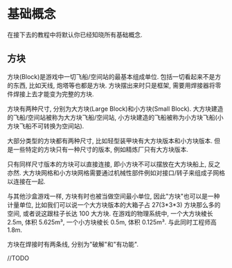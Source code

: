 # 基础概念

在接下去的教程中将默认你已经知晓所有基础概念.

## 方块

方块(Block)是游戏中一切飞船/空间站的最基本组成单位. 包括一切看起来不是方的东西, 比如天线, 炮塔等也都是方块. 方块摆出来时只是框架, 需要用焊接器将零件焊接上去才能变为完整的方块.

方块有两种尺寸, 分别为大方块(Large Block)和小方块(Small Block). 大方块建造的飞船/空间站被称为大方块飞船/空间站, 小方块建造的飞船被称为小方块飞船(小方块飞船不可转换为空间站).

大部分类型的方块都有两种尺寸, 比如轻型装甲块有大方块版本和小方块版本. 但是一些特定的方块只有一种尺寸的版本, 例如精炼厂只有大方块版本.

只有同样尺寸版本的方块可以直接连接, 即小方块不可以摆放在大方块船上, 反之亦然. 大方块网格和小方块网格需要通过机械性部件例如对接口/转子来组成子网格以连接在一起.

与其他沙盒游戏一样, 方块有时也被当做空间最小单位, 因此"方块"也可以是一种计量单位, 比如我们可以说一个大方块版本的大箱子占 27(3\*3\*3) 方块那么多的空间, 或者说这跟柱子长达 100 大方块. 在游戏的物理系统中, 一个大方块棱长 2.5m, 体积 5.625m³, 一个小方块棱长 0.5m, 体积 0.125m³. 与此同时工程师高 1.8m.

方块在焊接时有两条线, 分别为"破解"和"有功能".

//TODO
